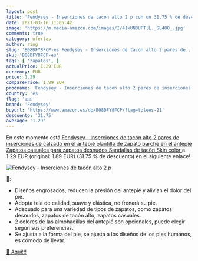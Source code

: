 ```yaml
---
layout: post
title: 'Fendysey - Inserciones de tacón alto 2 p con un 31.75 % de descuento'
date: 2021-03-16 11:05:42
image: 'https://m.media-amazon.com/images/I/41kUN0UPTlL._SL400_.jpg'
comments: true
category: ofertas
author: ring
slug: 'B08DFY8FCP-es Fendysey - Inserciones de tacón alto 2 pares de...'
sku: 'B08DFY8FCP-es'
tags: [ 'zapatos', ]
actualPrice: 1.29 EUR
currency: EUR
price: 1.29
comparePrice: 1.89 EUR
prodname: 'Fendysey - Inserciones de tacón alto 2 pares de inserciones de calzado en el antepié  plantilla de zapato  parche en el antepié Zapatos casuales para zapatos desnudos Sandalias de tacón Skin color '
country: 'es'
flag: '🇪🇸'
brand: 'Fendysey'
buyurl: 'https://www.amazon.es/dp/B08DFY8FCP/?tag=tolees-21'
descuento: '31.75'
average: '1.29'
---
```


En este momento está [Fendysey - Inserciones de tacón alto 2 pares de inserciones de calzado en el antepié  plantilla de zapato  parche en el antepié Zapatos casuales para zapatos desnudos Sandalias de tacón Skin color ](https://www.amazon.es/dp/B08DFY8FCP/?tag=tolees-21) a 1.29 EUR (original: 1.89 EUR) (31.75 %  de descuento) en el siguiente enlace!

[![Fendysey - Inserciones de tacón alto 2 p](https://m.media-amazon.com/images/I/41kUN0UPTlL._SL400_.jpg)](https://www.amazon.es/dp/B08DFY8FCP/?tag=tolees-21)

🔎:

- Diseños engrosados, reducen la presión del antepié y alivian el dolor del pie.
- Adopta tela de calidad, suave y elástica, no frenará su pie.
- Adecuado para una variedad de tipos de zapatos, como zapatos desnudos, zapatos de tacón alto, zapatos casuales.
- 2 colores de las almohadillas del antepié son opcionales, puede elegir según sus preferencias.
- Se ajusta a la forma del pie, se ajusta a los diseños de los pies humanos, es cómodo de llevar.

[🛒 Aquí!!!](https://www.amazon.es/dp/B08DFY8FCP/?tag=tolees-21)

